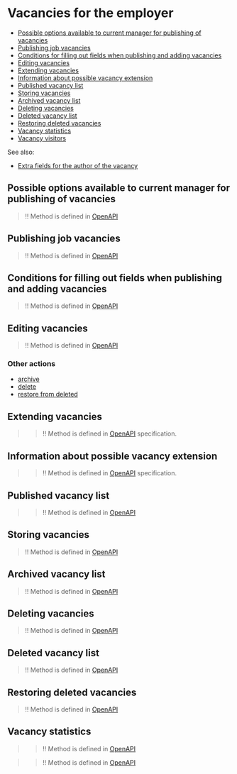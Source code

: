 # Vacancies for the employer

* [Possible options available to current manager for publishing of vacancies](employer_vacancies.md#available_types)
* [Publishing job vacancies](#creation)
* [Conditions for filling out fields when publishing and adding vacancies](#conditions)
* [Editing vacancies](#edit)
* [Extending vacancies](#prolongate)
* [Information about possible vacancy extension](https://api.hh.ru/openapi/en/redoc#tag/Vacancy-management/operation/get-prolongation-vacancy-info)
* [Published vacancy list](#active)
* [Storing vacancies](#archive)
* [Archived vacancy list](#archived)
* [Deleting vacancies](#hide)
* [Deleted vacancy list](#hidden)
* [Restoring deleted vacancies](#restore)
* [Vacancy statistics](#stats)
* [Vacancy visitors](#visitors)

See also:

* [Extra fields for the author of the vacancy](vacancies.md#author)

<a name="available_types"></a>
## Possible options available to current manager for publishing of vacancies

>!! Method is defined in [OpenAPI](https://api.hh.ru/openapi/en/redoc#tag/Manager-info/operation/get-available-vacancy-types)

<a name="creation"></a>
## Publishing job vacancies

>!! Method is defined in [OpenAPI](https://api.hh.ru/openapi/en/redoc#tag/Vacancy-management/operation/publish-vacancy)

<a name="conditions"></a>
## Conditions for filling out fields when publishing and adding vacancies

>!! Method is defined in [OpenAPI](https://api.hh.ru/openapi/en/redoc#tag/Vacancy-management/operation/get-vacancy-conditions)

<a name="edit"></a>
## Editing vacancies

>!! Method is defined in [OpenAPI](https://api.hh.ru/openapi/en/redoc#tag/Vacancy-management/operation/edit-vacancy)

<a name="other-actions"></a>
### Other actions

* [archive](#archive)
* [delete](#hide)
* [restore from deleted](#restore)


<a name="prolongate"></a>
## Extending vacancies
> > !! Method is defined in [OpenAPI](https://api.hh.ru/openapi/en/redoc#tag/Vacancy-management/operation/vacancy-prolongation) specification.

## Information about possible vacancy extension
> > !! Method is defined in [OpenAPI](https://api.hh.ru/openapi/en/redoc#tag/Vacancy-management/operation/get-prolongation-vacancy-info) specification.

<a name="active"></a>
## Published vacancy list

> > !! Method is defined in [OpenAPI](https://api.hh.ru/openapi/en/redoc#tag/Vacancy-management/operation/get-active-vacancy-list)

<a name="archive"></a>
## Storing vacancies

>!! Method is defined in [OpenAPI](https://api.hh.ru/openapi/en/redoc#tag/Vacancy-management/operation/add-vacancy-to-archive)

<a name="archived"></a>
## Archived vacancy list

>!! Method is defined in [OpenAPI](https://api.hh.ru/openapi/en/redoc#tag/Vacancy-management/operation/get-archived-vacancies)

<a name="hide"></a>
## Deleting vacancies

>!! Method is defined in [OpenAPI](https://api.hh.ru/openapi/en/redoc#tag/Vacancy-management/operation/add-vacancy-to-hidden)

<a name="hidden"></a>
## Deleted vacancy list

>!! Method is defined in [OpenAPI](https://api.hh.ru/openapi/en/redoc#tag/Vacancy-management/operation/get-hidden-vacancies)

<a name="restore"></a>
## Restoring deleted vacancies

>!! Method is defined in [OpenAPI](https://api.hh.ru/openapi/en/redoc#tag/Vacancy-management/operation/restore-vacancy-from-hidden)

<a name="stats"></a>
## Vacancy statistics

> > !! Method is defined in [OpenAPI](https://api.hh.ru/openapi/en/redoc#tag/Vacancy-management/operation/get-vacancy-stats)

<a name="visitors"></a>

> > !! Method is defined in [OpenAPI](https://api.hh.ru/openapi/en/redoc#tag/Vacancy-management/operation/get-vacancy-visitors)
